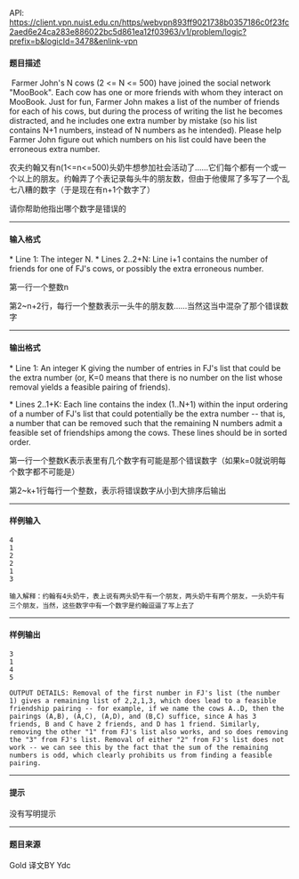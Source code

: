 API: https://client.vpn.nuist.edu.cn/https/webvpn893ff9021738b0357186c0f23fc2aed6e24ca283e886022bc5d861ea12f03963/v1/problem/logic?prefix=b&logicId=3478&enlink-vpn

#### 题目描述

 Farmer John's N cows (2 <= N <= 500) have joined the social network "MooBook". Each cow has one or more friends with whom they interact on MooBook. Just for fun, Farmer John makes a list of the number of friends for each of his cows, but during the process of writing the list he becomes distracted, and he includes one extra number by mistake (so his list contains N+1 numbers, instead of N numbers as he intended). Please help Farmer John figure out which numbers on his list could have been the erroneous extra number.

农夫约翰又有n(1<=n<=500)头奶牛想参加社会活动了……它们每个都有一个或一个以上的朋友。约翰弄了个表记录每头牛的朋友数，但由于他傻屌了多写了一个乱七八糟的数字（于是现在有n+1个数字了）

请你帮助他指出哪个数字是错误的

---

#### 输入格式

\* Line 1: The integer N. \* Lines 2..2+N: Line i+1 contains the number of friends for one of FJ's cows, or possibly the extra erroneous number. 

第一行一个整数n

第2~n+2行，每行一个整数表示一头牛的朋友数……当然这当中混杂了那个错误数字

---

#### 输出格式

\* Line 1: An integer K giving the number of entries in FJ's list that could be the extra number (or, K=0 means that there is no number on the list whose removal yields a feasible pairing of friends).

\* Lines 2..1+K: Each line contains the index (1..N+1) within the input ordering of a number of FJ's list that could potentially be the extra number -- that is, a number that can be removed such that the remaining N numbers admit a feasible set of friendships among the cows. These lines should be in sorted order. 

第一行一个整数K表示表里有几个数字有可能是那个错误数字（如果k=0就说明每个数字都不可能是）

第2~k+1行每行一个整数，表示将错误数字从小到大排序后输出

---

#### 样例输入
```
4 
1 
2 
2 
1 
3 

输入解释：约翰有4头奶牛，表上说有两头奶牛有一个朋友，两头奶牛有两个朋友，一头奶牛有三个朋友，当然，这些数字中有一个数字是约翰逗逼了写上去了

```

---

#### 样例输出
```
3 
1 
4 
5 

OUTPUT DETAILS: Removal of the first number in FJ's list (the number 1) gives a remaining list of 2,2,1,3, which does lead to a feasible friendship pairing -- for example, if we name the cows A..D, then the pairings (A,B), (A,C), (A,D), and (B,C) suffice, since A has 3 friends, B and C have 2 friends, and D has 1 friend. Similarly, removing the other "1" from FJ's list also works, and so does removing the "3" from FJ's list. Removal of either "2" from FJ's list does not work -- we can see this by the fact that the sum of the remaining numbers is odd, which clearly prohibits us from finding a feasible pairing. 
```

---

#### 提示

没有写明提示

---

#### 题目来源

Gold 译文BY Ydc